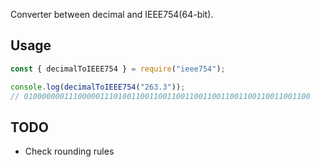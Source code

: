 Converter between decimal and IEEE754(64-bit).

## Usage

```js
const { decimalToIEEE754 } = require("ieee754");

console.log(decimalToIEEE754("263.3"));
// 0100000001110000011101001100110011001100110011001100110011001100
```

## TODO

- Check rounding rules
